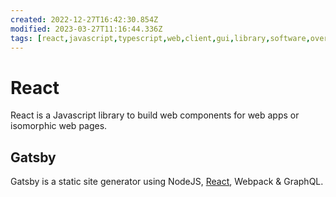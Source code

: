 ```yaml
---
created: 2022-12-27T16:42:30.854Z
modified: 2023-03-27T11:16:44.336Z
tags: [react,javascript,typescript,web,client,gui,library,software,overview]
---
```


# React

React is a Javascript library to build web components for
web apps or isomorphic web pages.

## Gatsby

<!-- TODO: Add note links to this section -->
Gatsby is a static site generator using NodeJS,
[React](./react.md), Webpack & GraphQL.


